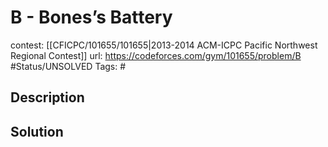 # B - Bones’s Battery

contest: [[CFICPC/101655/101655|2013-2014 ACM-ICPC Pacific Northwest Regional Contest]]
url: https://codeforces.com/gym/101655/problem/B
#Status/UNSOLVED
Tags: #

## Description

## Solution

